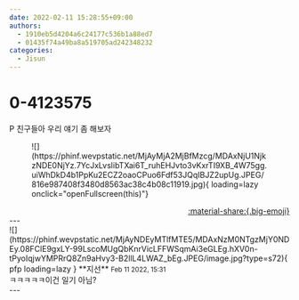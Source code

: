 ```yaml
---
date: 2022-02-11 15:28:55+09:00
authors:
  - 1910eb5d4204a6c24177c536b1a88ed7
  - 01435f74a49ba8a519705ad242348232
categories:
  - Jisun
---
```


# 0-4123575

<div class="post-container" markdown="1">
<div class="content-container md-sidebar__scrollwrap" markdown="1">

P 친구들아 우리 얘기 좀 해보자
<figure markdown="1">
![](https://phinf.wevpstatic.net/MjAyMjA2MjBfMzcg/MDAxNjU1NjkzNDE0NjYz.7YcJxLvslibTXai6T_ruhEHJvto3vKxrTI9XB_4W75gg.uiWhDkD4b1PpKu2ECZ2oaoCPuo6Fdf53JQqIBJZ2upUg.JPEG/816e987408f3480d8563ac38c4b08c11919.jpg){ loading=lazy onclick="openFullscreen(this)"}
</figure>


</div>
</div>

<div style="text-align: right;" markdown="1">
<a href="https://weverse.io/fromis9/fanpost/0-4123575" style="text-align: right;">:material-share:{.big-emoji}</a>
</div>
---

<div class="comments-container md-sidebar__scrollwrap" markdown="1">
<div class="comment" markdown="1">
<div class='id-container' markdown="1">
![](https://phinf.wevpstatic.net/MjAyNDEyMTlfMTE5/MDAxNzM0NTgzMjY0NDEy.08FClE9gxLY-99LscoMUgQbKnrVicLFFWSqmAi3eGLEg.hXV0n-tPyoIqjwYMPRrQ8Zn9aHvy3-B2llL4LWAZ_bEg.JPEG/image.jpg?type=s72){ pfp loading=lazy }
**<span class="artist">지선</span>** <small>Feb 11 2022, 15:31</small><br>
</div>
<div class='comment-body' markdown="1">
ㅋㅋㅋㅋㅋ이건 일기 아님?
</div>
</div>
</div>
---
